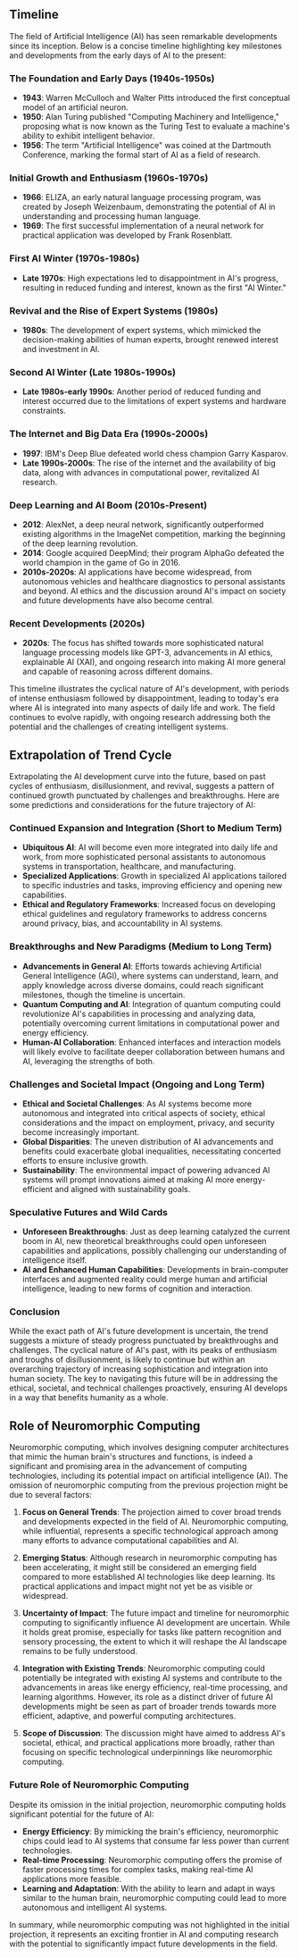 ## Timeline

The field of Artificial Intelligence (AI) has seen remarkable developments since its inception. Below is a concise timeline highlighting key milestones and developments from the early days of AI to the present:

### The Foundation and Early Days (1940s-1950s)
- **1943**: Warren McCulloch and Walter Pitts introduced the first conceptual model of an artificial neuron.
- **1950**: Alan Turing published "Computing Machinery and Intelligence," proposing what is now known as the Turing Test to evaluate a machine's ability to exhibit intelligent behavior.
- **1956**: The term "Artificial Intelligence" was coined at the Dartmouth Conference, marking the formal start of AI as a field of research.

### Initial Growth and Enthusiasm (1960s-1970s)
- **1966**: ELIZA, an early natural language processing program, was created by Joseph Weizenbaum, demonstrating the potential of AI in understanding and processing human language.
- **1969**: The first successful implementation of a neural network for practical application was developed by Frank Rosenblatt.

### First AI Winter (1970s-1980s)
- **Late 1970s**: High expectations led to disappointment in AI's progress, resulting in reduced funding and interest, known as the first "AI Winter."

### Revival and the Rise of Expert Systems (1980s)
- **1980s**: The development of expert systems, which mimicked the decision-making abilities of human experts, brought renewed interest and investment in AI.

### Second AI Winter (Late 1980s-1990s)
- **Late 1980s-early 1990s**: Another period of reduced funding and interest occurred due to the limitations of expert systems and hardware constraints.

### The Internet and Big Data Era (1990s-2000s)
- **1997**: IBM's Deep Blue defeated world chess champion Garry Kasparov.
- **Late 1990s-2000s**: The rise of the internet and the availability of big data, along with advances in computational power, revitalized AI research.

### Deep Learning and AI Boom (2010s-Present)
- **2012**: AlexNet, a deep neural network, significantly outperformed existing algorithms in the ImageNet competition, marking the beginning of the deep learning revolution.
- **2014**: Google acquired DeepMind; their program AlphaGo defeated the world champion in the game of Go in 2016.
- **2010s-2020s**: AI applications have become widespread, from autonomous vehicles and healthcare diagnostics to personal assistants and beyond. AI ethics and the discussion around AI's impact on society and future developments have also become central.

### Recent Developments (2020s)
- **2020s**: The focus has shifted towards more sophisticated natural language processing models like GPT-3, advancements in AI ethics, explainable AI (XAI), and ongoing research into making AI more general and capable of reasoning across different domains.

This timeline illustrates the cyclical nature of AI's development, with periods of intense enthusiasm followed by disappointment, leading to today's era where AI is integrated into many aspects of daily life and work. The field continues to evolve rapidly, with ongoing research addressing both the potential and the challenges of creating intelligent systems.

## Extrapolation of Trend Cycle

Extrapolating the AI development curve into the future, based on past cycles of enthusiasm, disillusionment, and revival, suggests a pattern of continued growth punctuated by challenges and breakthroughs. Here are some predictions and considerations for the future trajectory of AI:

### Continued Expansion and Integration (Short to Medium Term)
- **Ubiquitous AI**: AI will become even more integrated into daily life and work, from more sophisticated personal assistants to autonomous systems in transportation, healthcare, and manufacturing.
- **Specialized Applications**: Growth in specialized AI applications tailored to specific industries and tasks, improving efficiency and opening new capabilities.
- **Ethical and Regulatory Frameworks**: Increased focus on developing ethical guidelines and regulatory frameworks to address concerns around privacy, bias, and accountability in AI systems.

### Breakthroughs and New Paradigms (Medium to Long Term)
- **Advancements in General AI**: Efforts towards achieving Artificial General Intelligence (AGI), where systems can understand, learn, and apply knowledge across diverse domains, could reach significant milestones, though the timeline is uncertain.
- **Quantum Computing and AI**: Integration of quantum computing could revolutionize AI's capabilities in processing and analyzing data, potentially overcoming current limitations in computational power and energy efficiency.
- **Human-AI Collaboration**: Enhanced interfaces and interaction models will likely evolve to facilitate deeper collaboration between humans and AI, leveraging the strengths of both.

### Challenges and Societal Impact (Ongoing and Long Term)
- **Ethical and Societal Challenges**: As AI systems become more autonomous and integrated into critical aspects of society, ethical considerations and the impact on employment, privacy, and security become increasingly important.
- **Global Disparities**: The uneven distribution of AI advancements and benefits could exacerbate global inequalities, necessitating concerted efforts to ensure inclusive growth.
- **Sustainability**: The environmental impact of powering advanced AI systems will prompt innovations aimed at making AI more energy-efficient and aligned with sustainability goals.

### Speculative Futures and Wild Cards
- **Unforeseen Breakthroughs**: Just as deep learning catalyzed the current boom in AI, new theoretical breakthroughs could open unforeseen capabilities and applications, possibly challenging our understanding of intelligence itself.
- **AI and Enhanced Human Capabilities**: Developments in brain-computer interfaces and augmented reality could merge human and artificial intelligence, leading to new forms of cognition and interaction.

### Conclusion
While the exact path of AI's future development is uncertain, the trend suggests a mixture of steady progress punctuated by breakthroughs and challenges. The cyclical nature of AI's past, with its peaks of enthusiasm and troughs of disillusionment, is likely to continue but within an overarching trajectory of increasing sophistication and integration into human society. The key to navigating this future will be in addressing the ethical, societal, and technical challenges proactively, ensuring AI develops in a way that benefits humanity as a whole.

## Role of Neuromorphic Computing

Neuromorphic computing, which involves designing computer architectures that mimic the human brain's structures and functions, is indeed a significant and promising area in the advancement of computing technologies, including its potential impact on artificial intelligence (AI). The omission of neuromorphic computing from the previous projection might be due to several factors:

1. **Focus on General Trends**: The projection aimed to cover broad trends and developments expected in the field of AI. Neuromorphic computing, while influential, represents a specific technological approach among many efforts to advance computational capabilities and AI.

2. **Emerging Status**: Although research in neuromorphic computing has been accelerating, it might still be considered an emerging field compared to more established AI technologies like deep learning. Its practical applications and impact might not yet be as visible or widespread.

3. **Uncertainty of Impact**: The future impact and timeline for neuromorphic computing to significantly influence AI development are uncertain. While it holds great promise, especially for tasks like pattern recognition and sensory processing, the extent to which it will reshape the AI landscape remains to be fully understood.

4. **Integration with Existing Trends**: Neuromorphic computing could potentially be integrated with existing AI systems and contribute to the advancements in areas like energy efficiency, real-time processing, and learning algorithms. However, its role as a distinct driver of future AI developments might be seen as part of broader trends towards more efficient, adaptive, and powerful computing architectures.

5. **Scope of Discussion**: The discussion might have aimed to address AI's societal, ethical, and practical applications more broadly, rather than focusing on specific technological underpinnings like neuromorphic computing.

### Future Role of Neuromorphic Computing

Despite its omission in the initial projection, neuromorphic computing holds significant potential for the future of AI:

- **Energy Efficiency**: By mimicking the brain's efficiency, neuromorphic chips could lead to AI systems that consume far less power than current technologies.
- **Real-time Processing**: Neuromorphic computing offers the promise of faster processing times for complex tasks, making real-time AI applications more feasible.
- **Learning and Adaptation**: With the ability to learn and adapt in ways similar to the human brain, neuromorphic computing could lead to more autonomous and intelligent AI systems.

In summary, while neuromorphic computing was not highlighted in the initial projection, it represents an exciting frontier in AI and computing research with the potential to significantly impact future developments in the field.
